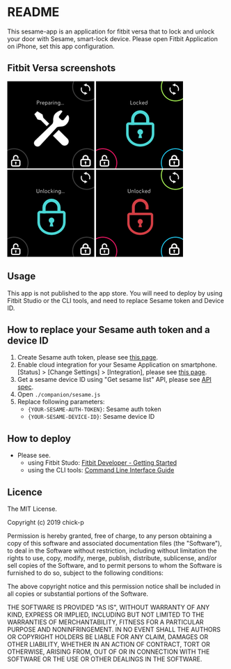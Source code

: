 # README
This sesame-app is an application for fitbit versa that to lock and unlock your door with Sesame, smart-lock device.
Please open Fitbit Application on iPhone, set this app configuration.

## Fitbit Versa screenshots
![](images/versa-prepare.png) ![](images/versa-locked.png) ![](images/versa-unlocking.png) ![](images/versa-unlocked.png) 

## Usage
This app is not published to the app store.
You will need to deploy by using Fitbit Studio or the CLI tools, and need to replace Sesame token and Device ID.

## How to replace your Sesame auth token and a device ID
1. Create Sesame auth token, please see [this page](https://docs.candyhouse.co/#authentication).
2. Enable cloud integration for your Sesame Application on smartphone.  
   [Status] > [Change Settings] > [Integration], please see [this page](https://docs.candyhouse.co/#before-you-start). 
2. Get a sesame device ID using "Get sesame list" API, please see [API spec](https://docs.candyhouse.co/#get-sesame-list).
3. Open `./companion/sesame.js`
4. Replace following parameters: 
   * `{YOUR-SESAME-AUTH-TOKEN}`: Sesame auth token
   * `{YOUR-SESAME-DEVICE-ID}`: Sesame device ID

## How to deploy
* Please see.
  * using Fitbit Studo: [Fitbit Developer - Getting Started](https://dev.fitbit.com/getting-started/)
  * using the CLI tools: [Command Line Interface Guide](https://dev.fitbit.com/build/guides/command-line-interface/)

## Licence
The MIT License.

Copyright (c) 2019 chick-p

Permission is hereby granted, free of charge, to any person obtaining a copy of this software and associated documentation files (the "Software"), to deal in the Software without restriction, including without limitation the rights to use, copy, modify, merge, publish, distribute, sublicense, and/or sell copies of the Software, and to permit persons to whom the Software is furnished to do so, subject to the following conditions:

The above copyright notice and this permission notice shall be included in all copies or substantial portions of the Software.

THE SOFTWARE IS PROVIDED "AS IS", WITHOUT WARRANTY OF ANY KIND, EXPRESS OR IMPLIED, INCLUDING BUT NOT LIMITED TO THE WARRANTIES OF MERCHANTABILITY, FITNESS FOR A PARTICULAR PURPOSE AND NONINFRINGEMENT. IN NO EVENT SHALL THE AUTHORS OR COPYRIGHT HOLDERS BE LIABLE FOR ANY CLAIM, DAMAGES OR OTHER LIABILITY, WHETHER IN AN ACTION OF CONTRACT, TORT OR OTHERWISE, ARISING FROM, OUT OF OR IN CONNECTION WITH THE SOFTWARE OR THE USE OR OTHER DEALINGS IN THE SOFTWARE.
